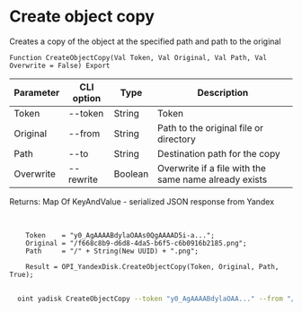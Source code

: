 ﻿---
sidebar_position: 5
---

# Create object copy
 Creates a copy of the object at the specified path and path to the original



`Function CreateObjectCopy(Val Token, Val Original, Val Path, Val Overwrite = False) Export`

  | Parameter | CLI option | Type | Description |
  |-|-|-|-|
  | Token | --token | String | Token |
  | Original | --from | String | Path to the original file or directory |
  | Path | --to | String | Destination path for the copy |
  | Overwrite | --rewrite | Boolean | Overwrite if a file with the same name already exists |

  
  Returns:  Map Of KeyAndValue - serialized JSON response from Yandex

<br/>




```bsl title="Code example"
    Token    = "y0_AgAAAABdylaOAAs0QgAAAAD5i-a...";
    Original = "/f668c8b9-d6d8-4da5-b6f5-c6b0916b2185.png";
    Path     = "/" + String(New UUID) + ".png";

    Result = OPI_YandexDisk.CreateObjectCopy(Token, Original, Path, True);
```



```sh title="CLI command example"
    
  oint yadisk CreateObjectCopy --token "y0_AgAAAABdylaOAA..." --from "/Alpaca.png" --to "/Alpaca (copy).png" --rewrite %rewrite%

```

```json title="Result"

```

